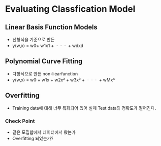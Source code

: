 # Evaluating Classfication Model
## Linear Basis Function Models
- 선형식을 기준으로 만든 
- y(w,x) = w0+ w1x1 + ㆍㆍㆍ + wdxd

## Polynomial Curve Fitting
- 다항식으로 만든 non-liearfunction
- y(w,x) = w0 + w1x + w2x² + w3x³ + ㆍㆍㆍ + wMxⁿ 

## Overfitting
- Training data에 대해 너무 특화되어 있어 실제 Test data의 정확도가 떨어진다.
  
### Check Point
- 같은 모집합에서 데이터에서 왔는가
- Overfitting 되었는가?

